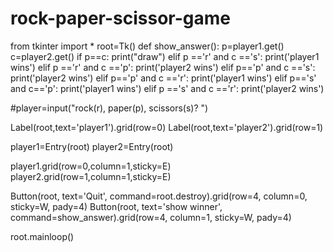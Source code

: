 # rock-paper-scissor-game
from tkinter import *
root=Tk()
def show_answer():
  p=player1.get()
  c=player2.get()
  if p==c:
   print("draw")
  elif p =='r' and c =='s':
   print('player1 wins')
  elif p =='r' and c =='p':
   print('player2 wins')
  elif p=='p' and c =='s':
   print('player2 wins')
  elif p=='p' and c =='r':
   print('player1 wins')
  elif p=='s' and c=='p':
   print('player1 wins')
  elif p =='s' and c =='r':
   print('player2 wins')
 
   
 #player=input("rock(r), paper(p), scissors(s)? ")

Label(root,text='player1').grid(row=0)
Label(root,text='player2').grid(row=1)

player1=Entry(root)
player2=Entry(root)


player1.grid(row=0,column=1,sticky=E)
player2.grid(row=1,column=1,sticky=E)

Button(root, text='Quit', command=root.destroy).grid(row=4, column=0, sticky=W, pady=4)
Button(root, text='show winner', command=show_answer).grid(row=4, column=1, sticky=W, pady=4)

root.mainloop()




